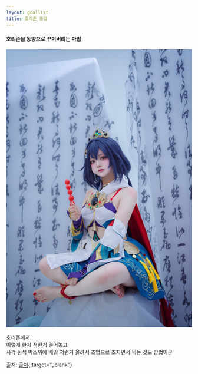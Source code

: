 ```yaml
---
layout: goallist
title: 호리존 동양
---
```


#### 호리존을 동양으로 꾸며버리는 마법

![호리존-동양.jpg](/assets/img/goal/호리존-동양.jpg)

호리존에서.  
이렇게 한자 적힌거 걸어놓고  
사각 흰색 박스위에 베일 저런거 올려서 조명으로 조지면서 찍는 것도 방법이군


출처: [출처][링크]{:target="_blank"}

[링크]: https://x.com/MEW00___/status/1838528227314405666
